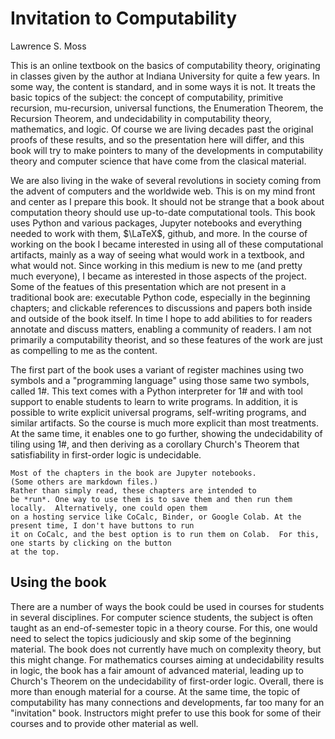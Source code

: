 # Invitation to Computability 

Lawrence S. Moss

This is an online textbook on the basics of computability theory, originating in classes given by the author 
at Indiana University for quite a few years.  In some way, the content is standard, and in some ways it is 
not. It treats the basic topics of the subject: the concept of computability, primitive recursion, 
mu-recursion, universal functions, the Enumeration Theorem, the Recursion Theorem, and undecidability in 
computability theory, mathematics, and logic.  Of course we are living decades past the original proofs of 
these results, and so the presentation here will differ, and this book will try to make pointers to many of the 
developments in computability theory and computer science that have come from the clasical material.

We are also living in the wake of several revolutions in society coming from the advent of computers and the 
worldwide web.  This is on my mind front and center as I prepare this book.  It should not be strange that a 
book about computation theory should use up-to-date computational tools. This book uses Python and various 
packages, Jupyter notebooks and everything needed to work with them, $\LaTeX$, github, and more.  In the 
course of working on the book I became interested in using all of these computational artifacts, mainly as a 
way of seeing what would work in a textbook, and what would not. Since working in this medium is new to me 
(and pretty much everyone), I became as interested in those aspects of the project.  Some of the featues of 
this presentation which are not present in a traditional book are: executable Python code, especially in the 
beginning chapters; and clickable references to discussions and papers both inside and outside of the book 
itself. In time I hope to add abilities to for readers annotate and discuss matters, enabling a community of 
readers.  I am not primarily a computability theorist, and so these features of the work are just as 
compelling to me as the content.


The first part of the book uses a variant of register machines using two symbols and a "programming 
language" using those same two symbols, called 1#.  This text comes with a Python interpreter for 1# and 
with tool support to enable students to learn to write programs.  In addition, it is possible to write 
explicit universal programs, self-writing programs, and similar artifacts.  So the course is much more 
explicit than most treatments.  At the same time, it enables one to go further, showing the undecidability 
of tiling using 1#, and then deriving as a corollary Church's Theorem that satisfiability in first-order 
logic is undecidable.

```{note}
Most of the chapters in the book are Jupyter notebooks.
(Some others are markdown files.)
Rather than simply read, these chapters are intended to 
be *run*. One way to use them is to save them and then run them locally.  Alternatively, one could open them 
on a hosting service like CoCalc, Binder, or Google Colab. At the present time, I don't have buttons to run 
it on CoCalc, and the best option is to run them on Colab.  For this, one starts by clicking on the button 
at the top. 
```

## Using the book

There are a number of ways the book could be used in courses for students in several disciplines.  For computer science students,
the subject is often taught as an end-of-semester topic in a theory course.  For this, one would need to select the topics
judiciously and skip some of the beginning material. The book does not currently have much on complexity theory, but this might
change. For mathematics courses aiming at undecidability results in logic, the book has a fair amount of advanced material, leading
up to Church's Theorem on the undecidability of first-order logic.  Overall, there is more than enough material for a course. At the
same time, the topic of computability has many connections and developments, far too many for an "invitation" book. Instructors
might prefer to use this book for some of their courses and to provide other material as well.


